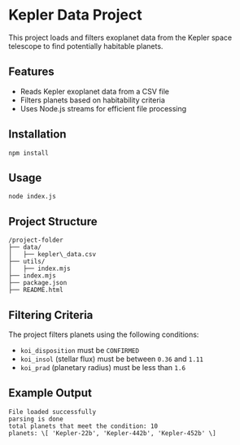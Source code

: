 Kepler Data Project
===================

This project loads and filters exoplanet data from the Kepler space telescope to find potentially habitable planets.

Features
--------

*   Reads Kepler exoplanet data from a CSV file
*   Filters planets based on habitability criteria
*   Uses Node.js streams for efficient file processing

Installation
------------

    npm install

Usage
-----

    node index.js

Project Structure
-----------------

    /project-folder
    ├── data/
    │   ├── kepler\_data.csv
    ├── utils/
    │   ├── index.mjs
    ├── index.mjs
    ├── package.json
    ├── README.html
    

Filtering Criteria
------------------

The project filters planets using the following conditions:

*   `koi_disposition` must be `CONFIRMED`
*   `koi_insol` (stellar flux) must be between `0.36` and `1.11`
*   `koi_prad` (planetary radius) must be less than `1.6`

Example Output
--------------

    File loaded successfully
    parsing is done
    total planets that meet the condition: 10
    planets: \[ 'Kepler-22b', 'Kepler-442b', 'Kepler-452b' \]
